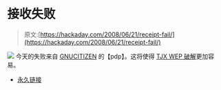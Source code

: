 # 接收失败

> 原文:[https://hackaday.com/2008/06/21/receipt-fail/](https://hackaday.com/2008/06/21/receipt-fail/)

![](../Images/55787323178503e2b0f8c8675c109191.png)
今天的失败来自 [GNUCITIZEN](http://www.gnucitizen.org/blog/the-receipt/) 的【pdp】。这将使得 [TJX WEP 破解](http://online.wsj.com/article_email/article_print/SB117824446226991797-lMyQjAxMDE3NzA4NDIwNDQ0Wj.html)更加容易。

*   [永久链接](http://www.gnucitizen.org/blog/the-receipt/)